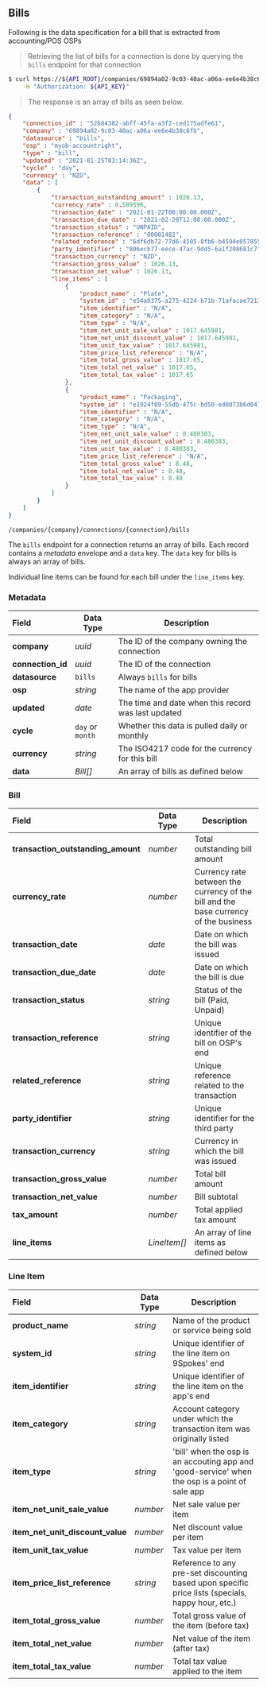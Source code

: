 ## Bills

Following is the data specification for a bill that is extracted from accounting/POS OSPs

> Retrieving the list of bills for a connection is done by querying the `bills` endpoint for that connection

```sh
$ curl https://${API_ROOT}/companies/69894a02-9c03-40ac-a06a-ee6e4b38c6fb/connections/52684382-abff-45fa-a3f2-ced175adfe61/bills \
    -H "Authorization: ${API_KEY}"
```

> The response is an array of bills as seen below.

```json
{
    "connection_id" : "52684382-abff-45fa-a3f2-ced175adfe61",
    "company" : "69894a02-9c03-40ac-a06a-ee6e4b38c6fb",
    "datasource" : "bills",
    "osp" : "myob-accountright",
    "type" : "bill",
    "updated" : "2021-01-25T03:14:36Z",
    "cycle" : "day",
    "currency" : "NZD",
    "data" : [ 
        {
            "transaction_outstanding_amount" : 1026.13,
            "currency_rate" : 0.589596,
            "transaction_date" : "2021-01-22T00:00:00.000Z",
            "transaction_due_date" : "2021-02-20T12:00:00.000Z",
            "transaction_status" : "UNPAID",
            "transaction_reference" : "00001482",
            "related_reference" : "6df6db72-77d6-4505-8fb6-b4594e057855",
            "party_identifier" : "806ecb77-eece-47ac-9dd5-6a1f208681c7",
            "transaction_currency" : "NZD",
            "transaction_gross_value" : 1026.13,
            "transaction_net_value" : 1026.13,
            "line_items" : [ 
                {
                    "product_name" : "Plate",
                    "system_id" : "e54a0375-a275-4224-b71b-71afacae7213",
                    "item_identifier" : "N/A",
                    "item_category" : "N/A",
                    "item_type" : "N/A",
                    "item_net_unit_sale_value" : 1017.645981,
                    "item_net_unit_discount_value" : 1017.645981,
                    "item_unit_tax_value" : 1017.645981,
                    "item_price_list_reference" : "N/A",
                    "item_total_gross_value" : 1017.65,
                    "item_total_net_value" : 1017.65,
                    "item_total_tax_value" : 1017.65
                }, 
                {
                    "product_name" : "Packaging",
                    "system_id" : "e1924f89-55db-475c-bd50-ed0873b6d047",
                    "item_identifier" : "N/A",
                    "item_category" : "N/A",
                    "item_type" : "N/A",
                    "item_net_unit_sale_value" : 8.480383,
                    "item_net_unit_discount_value" : 8.480383,
                    "item_unit_tax_value" : 8.480383,
                    "item_price_list_reference" : "N/A",
                    "item_total_gross_value" : 8.48,
                    "item_total_net_value" : 8.48,
                    "item_total_tax_value" : 8.48
                }
            ]
        }
    ]
}
```

<span class="api api-get"></span> <code>/companies/{company}/connections/{connection}/bills</code>

The `bills` endpoint for a connection returns an array of bills.  Each record contains a *metadata* envelope and a `data` key.  The `data` key for bills is always an array of bills.

Individual line items can be found for each bill under the `line_items` key.

### Metadata

| Field             | Data Type        | Description                                         |
| :---------------- | ---------------- | --------------------------------------------------- |
| **company**       | *uuid*           | The ID of the company owning the connection         |
| **connection_id** | *uuid*           | The ID of the connection                            |
| **datasource**    | `bills`          | Always `bills` for bills                            |
| **osp**           | *string*         | The name of the app provider                        |
| **updated**       | *date*           | The time and date when this record was last updated |
| **cycle**         | `day` or `month` | Whether this data is pulled daily or monthly        |
| **currency**      | *string*         | The ISO4217 code for the currency for this bill     |
| **data**          | *Bill[]*         | An array of bills as defined below                  |

### Bill

| Field                              | Data Type    | Description                                                                          |
| :--------------------------------- | ------------ | ------------------------------------------------------------------------------------ |
| **transaction_outstanding_amount** | *number*     | Total outstanding bill amount                                                        |
| **currency_rate**                  | *number*     | Currency rate between the currency of the bill and the base currency of the business |
| **transaction_date**               | *date*       | Date on which the bill was issued                                                    |
| **transaction_due_date**           | *date*       | Date on which the bill is due                                                        |
| **transaction_status**             | *string*     | Status of the bill (Paid, Unpaid)                                                    |
| **transaction_reference**          | *string*     | Unique identifier of the bill on OSP's end                                           |
| **related_reference**              | *string*     | Unique reference related to the transaction                                          |
| **party_identifier**               | *string*     | Unique identifier for the third party                                                |
| **transaction_currency**           | *string*     | Currency in which the bill was issued                                                |
| **transaction_gross_value**        | *number*     | Total bill amount                                                                    |
| **transaction_net_value**          | *number*     | Bill subtotal                                                                       |
| **tax_amount**                     | *number*     | Total applied tax amount                                                             |
| **line_items**                     | *LineItem[]* | An array of line items as defined below                                              |

### Line Item

| Field                            | Data Type | Description                                                                                       |
| :------------------------------- | --------- | ------------------------------------------------------------------------------------------------- |
| **product_name**                 | *string*  | Name of the product or service being sold                         |
| **system_id**                    | *string*  | Unique identifier of the line item on 9Spokes' end                                              |
| **item_identifier**              | *string*  | Unique identifier of the line item on the app's end                                                   |
| **item_category**                | *string*  | Account category under which the transaction item was originally listed                           |
| **item_type**                    | *string*  | 'bill' when the osp is an accouting app and 'good-service' when the osp is a point of sale app    |
| **item_net_unit_sale_value**     | *number*  | Net sale value per item                                                                           |
| **item_net_unit_discount_value** | *number*  | Net discount value per item                                                                       |
| **item_unit_tax_value**          | *number*  | Tax value per item                                                                                |
| **item_price_list_reference**    | *string*  | Reference to any pre-set discounting based upon specific price lists (specials, happy hour, etc.) |
| **item_total_gross_value**       | *number*  | Total gross value of the item (before tax)                                                        |
| **item_total_net_value**         | *number*  | Net value of the item (after tax)                                                                 |
| **item_total_tax_value**         | *number*  | Total tax value applied to the item                                                               |
